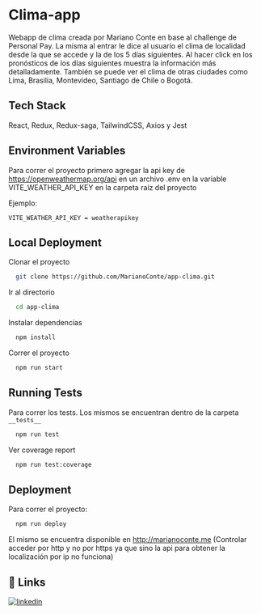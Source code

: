 
# Clima-app

Webapp de clima creada por Mariano Conte en base al challenge de Personal Pay.
La misma al entrar le dice al usuario el clima de localidad desde la que se accede y la de los 5 días siguientes. Al hacer click en los pronósticos de los días siguientes muestra la información más detalladamente.
También se puede ver el clima de otras ciudades como Lima, Brasilia, Montevideo, Santiago de Chile o Bogotá.



## Tech Stack

React, Redux, Redux-saga, TailwindCSS, Axios y Jest



## Environment Variables

Para correr el proyecto primero agregar la api key de https://openweathermap.org/api en un archivo .env en la variable VITE_WEATHER_API_KEY en la carpeta raíz del proyecto

Ejemplo:

`VITE_WEATHER_API_KEY = weatherapikey`


## Local Deployment

Clonar el proyecto

```bash
  git clone https://github.com/MarianoConte/app-clima.git
```

Ir al directorio

```bash
  cd app-clima
```

Instalar dependencias

```bash
  npm install
```

Correr el proyecto

```bash
  npm run start
```


## Running Tests

Para correr los tests. Los mismos se encuentran dentro de la carpeta `__tests__`

```bash
  npm run test
```

Ver coverage report

```bash
  npm run test:coverage
```
## Deployment

Para correr el proyecto:

```bash
  npm run deploy
```

El mismo se encuentra disponible en http://marianoconte.me (Controlar acceder por http y no por https ya que sino la api para obtener la localización por ip no funciona)

## 🔗 Links

[![linkedin](https://img.shields.io/badge/linkedin-0A66C2?style=for-the-badge&logo=linkedin&logoColor=white)](https://www.linkedin.com/in/mariano-conte/)
